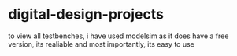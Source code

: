 # digital-design-projects

to view all testbenches, i have used modelsim as it does have a free version, its realiable and most importantly, its easy to use
